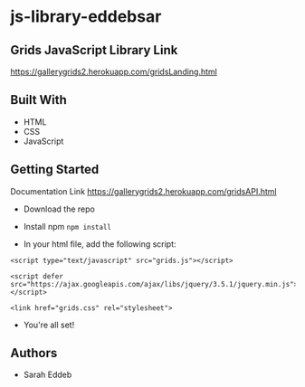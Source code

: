 # js-library-eddebsar

## Grids JavaScript Library Link
https://gallerygrids2.herokuapp.com/gridsLanding.html

## Built With

* HTML
* CSS
* JavaScript

## Getting Started

Documentation Link
https://gallerygrids2.herokuapp.com/gridsAPI.html

* Download the repo
* Install npm ``` npm install ```

* In your html file, add the following script:
```
<script type="text/javascript" src="grids.js"></script>
```
```
<script defer src="https://ajax.googleapis.com/ajax/libs/jquery/3.5.1/jquery.min.js"></script>
```
```
<link href="grids.css" rel="stylesheet">
```
* You're all set!

## Authors

* Sarah Eddeb
